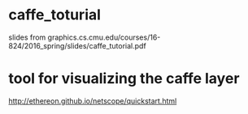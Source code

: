 # caffe_toturial

slides from graphics.cs.cmu.edu/courses/16-824/2016_spring/slides/caffe_tutorial.pdf

# tool for visualizing the caffe layer

http://ethereon.github.io/netscope/quickstart.html
